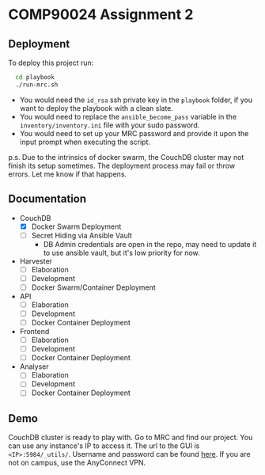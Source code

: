 
# COMP90024 Assignment 2



## Deployment

To deploy this project run:

```bash
  cd playbook
  ./run-mrc.sh
```

- You would need the `id_rsa` ssh private key in the `playbook` folder, if you want to deploy the playbook with a clean slate. 
- You would need to replace the `ansible_become_pass` variable in the `inventory/inventory.ini` file with your sudo password. 
- You would need to set up your MRC password and provide it upon the input prompt when executing the script.

p.s. Due to the intrinsics of docker swarm, the CouchDB cluster may not finish its setup sometimes. The deployment process may fail or throw errors. Let me know if that happens. 

## Documentation

- CouchDB
    - [x] Docker Swarm Deployment
    - [ ] Secret Hiding via Ansible Vault
        - DB Admin credentials are open in the repo, may need to update it to use ansible vault, but it's low priority for now.
- Harvester
    - [ ] Elaboration
    - [ ] Development
    - [ ] Docker Swarm/Container Deployment
- API
    - [ ] Elaboration
    - [ ] Development
    - [ ] Docker Container Deployment
- Frontend
    - [ ] Elaboration
    - [ ] Development
    - [ ] Docker Container Deployment
- Analyser
    - [ ] Elaboration
    - [ ] Development
    - [ ] Docker Container Deployment
    
## Demo
CouchDB cluster is ready to play with. Go to MRC and find our project. You can use any instance's IP to access it. The url to the GUI is `<IP>:5984/_utils/`. Username and password can be found [here](/playbook/variables/couchdb-vars.yaml#L6-L7).
If you are not on campus, use the AnyConnect VPN.
